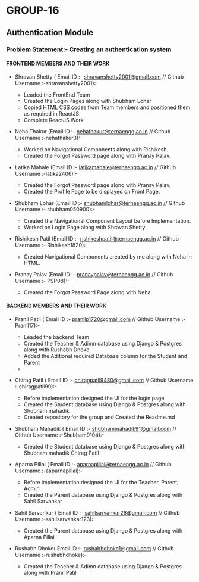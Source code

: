 # GROUP-16
## Authentication Module

### Problem Statement:- Creating an authentication system
#### FRONTEND MEMBERS AND THEIR WORK
* Shravan Shetty ( Email ID :- shravanshetty2001@gmail.com //
Github Username :-shravanshetty2001):-
    * Leaded the FrontEnd Team  
    * Created the Login Pages along with Shubham Lohar
    * Copied HTML CSS codes from Team members and positioned them as required in ReactJS
    * Complete ReactJS Work
    
* Neha Thakur (Email ID :- nehathakur@ternaengg.ac.in //
Github Username :-nehathakur3):-
    * Worked on Navigational Components along with Rishikesh.
    * Created the Forgot Password page along with Pranay Palav. 
    
* Latika Mahale (Email ID :- latikamahale@ternaengg.ac.in //
Github Username :-latika2406):-  
    * Created the Forgot Password page along with Pranay Palav.
    * Created the Profile Page to be displayed on Front Page.
    
* Shubham Lohar (Email ID :- shubhamlohar@ternaengg.ac.in //
Github Username :- shubham050900):-
     
   * Created the Navigational Component Layout before Implementation.
   * Worked on Login Page along with Shravan Shetty

* Rishikesh Patil (Email ID :- rishikeshpatil@ternaengg.ac.in //
Github Username :- Rishikesh1820):-
   * Created Navigational Components created by me along with Neha in HTML.
     
 *  Pranay Palav (Email ID :- pranaypalav@ternaengg.ac.in //
Github Username :- PSP08):-
     * Created the Forgot Password Page along with Neha.
  
   
#### BACKEND MEMBERS AND THEIR WORK
* Pranil Patil ( Email ID :- pranilp1720@gmail.com //  Github Username :-Pranil17):-
  * Leaded the backend Team
  * Created the Teacher & Adimn database using Django & Postgres along with Rushabh Dhoke
  * Added the Aditional required Database column for the Student and Parent
  * 
  
* Chirag Patil ( Email ID :- chiragpatil9480@gmail.com // Github Username :-chiragpatil99):- 
  * Before implementation designed the UI for the login page
  * Created the Student database using Django & Postgres along with Shubham mahadik
  * Created repository for the group and Created the Readme.md


* Shubham Mahadik ( Email ID :- shubhammahadik91@gmail.com // Github Username :-Shubham9104):-
   * Created the Student database using Django & Postgres along with Shubham mahadik Chirag Patil
   
   
* Aparna Pillai ( Email ID :- aparnapillai@ternaengg.ac.in // Github Username :-aaparnapillai):-   
   * Before implementation designed the UI for the Teacher, Parent, Admin
   * Created the Parent database using Django & Postgres along with Sahil Sarvankar

* Sahil Sarvankar ( Email ID :- sahilsarvankar26@gmail.com // Github Username :-sahilsarvankar123):-   
    * Created the Parent database using Django & Postgres along with Aparna Pillai
    

* Rushabh Dhoke( Email ID :- rushabhdhoke1@gmail.com // Github Username :-rushabhdhoke):-   
   * Created the Teacher & Adimn database using Django & Postgres along with Pranil Patil
      
   
